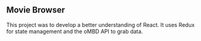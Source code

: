 ## Movie Browser
This project was to develop a better understanding of React. It uses Redux for state management and the oMBD API to grab data.